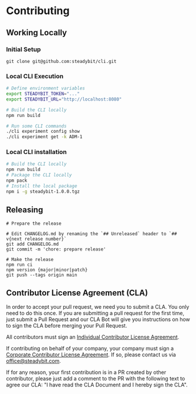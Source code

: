 # Contributing

## Working Locally

### Initial Setup

```
git clone git@github.com:steadybit/cli.git
```

### Local CLI Execution

```sh
# Define environment variables
export STEADYBIT_TOKEN="..."
export STEADYBIT_URL="http://localhost:8080"

# Build the CLI locally
npm run build

# Run some CLI commands
./cli experiment config show
./cli experiment get -k ADM-1
```

### Local CLI installation
```sh
# Build the CLI locally
npm run build
# Package the CLI locally
npm pack
# Install the local package
npm i -g steadybit-1.0.0.tgz
```

## Releasing

```
# Prepare the release

# Edit CHANGELOG.md by renaming the `## Unreleased` header to `## v{next release number}`
git add CHANGELOG.md
git commit -m 'chore: prepare release'

# Make the release
npm run ci
npm version {major|minor|patch}
git push --tags origin main
```

## Contributor License Agreement (CLA)

In order to accept your pull request, we need you to submit a CLA. You only need to do this once. If you are submitting a pull request for the first time, just submit a Pull Request and our CLA Bot will give you instructions on how to sign the CLA before merging your Pull Request.

All contributors must sign an [Individual Contributor License Agreement](https://github.com/steadybit/.github/blob/main/.github/cla/individual-cla.md).

If contributing on behalf of your company, your company must sign a [Corporate Contributor License Agreement](https://github.com/steadybit/.github/blob/main/.github/cla/corporate-cla.md). If so, please contact us via office@steadybit.com.

If for any reason, your first contribution is in a PR created by other contributor, please just add a comment to the PR
with the following text to agree our CLA: "I have read the CLA Document and I hereby sign the CLA".
